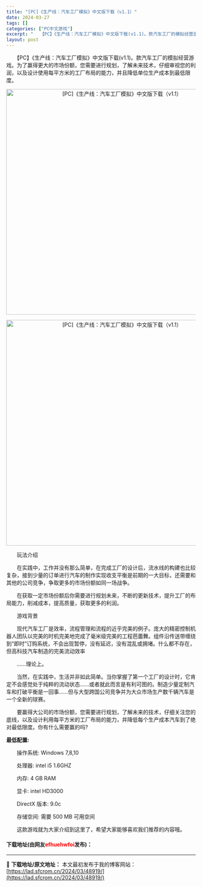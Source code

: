 ```yaml
---
title: "[PC]《生产线：汽车工厂模拟》中文版下载（v1.1）"
date: 2024-03-27
tags: []
categories: ["PC中文游戏"]
excerpt: "　　【PC】《生产线：汽车工厂模拟》中文版下载(v1.1)。款汽车工厂的模拟经营游戏。为了赢得更大的市场份额，您需要进行规划，了解未来技术，仔细审视您的利润，以及设计使用每平方米的工厂布局的能力，并且降低单位生产成本到最低限度。 　　玩法介绍 　　在实践中，工作并没有那么简单，在完成工厂的设计后，流&hellip;"
layout: post
---
```


 <p>　　【PC】《生产线：汽车工厂模拟》中文版下载(v1.1)。款汽车工厂的模拟经营游戏。为了赢得更大的市场份额，您需要进行规划，了解未来技术，仔细审视您的利润，以及设计使用每平方米的工厂布局的能力，并且降低单位生产成本到最低限度。</p> <p align="center"><img align="" border="0" src="https://lad.sfcrom.cn/wp-content/uploads/2024/03/20240327_66036b5f020d3.webp" width="600" alt="[PC]《生产线：汽车工厂模拟》中文版下载（v1.1）" /></p> <p align="center"><img align="" border="0" src="https://lad.sfcrom.cn/wp-content/uploads/2024/03/20240327_66036b5f75860.webp" width="600" alt="[PC]《生产线：汽车工厂模拟》中文版下载（v1.1）" /></p> <p>　　玩法介绍</p> <p>　　在实践中，工作并没有那么简单，在完成工厂的设计后，流水线的构建也比较复杂，接到少量的订单进行汽车的制作实现收支平衡是前期的一大目标，还需要和其他的公司竞争，争取更多的市场份额如同一场战争。</p> <p>　　在获取一定市场份额后你需要进行规划未来，不断的更新技术，提升工厂的布局能力，削减成本，提高质量，获取更多的利润。</p> <p>　　游戏背景</p> <p>　　现代汽车工厂是效率，流程管理和流程的近乎完美的例子。庞大的精密控制机器人团队以完美的时机完美地完成了毫米级完美的工程芭蕾舞。组件沿传送带缠绕到&ldquo;即时&rdquo;订购系统，不会出现暂停，没有延迟，没有混乱或拥堵。什么都不存在，但高科技汽车制造的完美流动效率</p> <p>　　......理论上。</p> <p>　　当然，在实践中，生活并非如此简单。当你掌握了第一个工厂的设计时，它肯定不会感觉处于纯粹的流动状态......或者就此而言是有利可图的。制造少量定制汽车和打破平衡是一回事......但与大型跨国公司竞争并为大众市场生产数千辆汽车是一个全新的球赛。</p> <p>　　要赢得大公司的市场份额，您需要进行规划，了解未来的技术，仔细关注您的底线，以及设计利用每平方米的工厂布局的能力，并降低每个生产成本汽车到了绝对最低限度。你有什么需要赢的吗?</p> <p><strong>最低配置:</strong></p> <p>　　操作系统: Windows 7,8,10</p> <p>　　处理器: intel i5 1.6GHZ</p> <p>　　内存: 4 GB RAM</p> <p>　　显卡: intel HD3000</p> <p>　　DirectX 版本: 9.0c</p> <p>　　存储空间: 需要 500 MB 可用空间</p> <p>　　这款游戏就为大家介绍到这里了，希望大家能够喜欢我们推荐的内容哦。</p> <p><h4>下载地址(由网友<font color="red">efhuehwfoi</font>发布)：</h4></p> 

---
📖 **下载地址/原文地址：** 本文最初发布于我的博客网站：[https://lad.sfcrom.cn/2024/03/48919/](https://lad.sfcrom.cn/2024/03/48919/)
